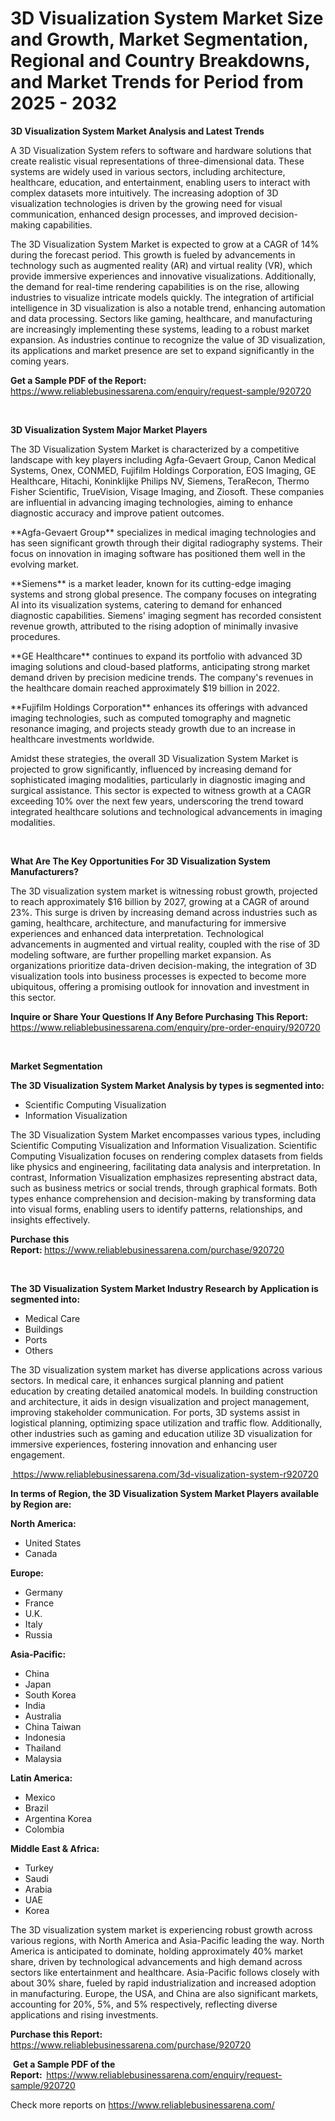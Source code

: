 <p><h1>3D Visualization System Market Size and Growth, Market Segmentation, Regional and Country Breakdowns, and Market Trends for Period from 2025 -  2032</h1></p><p><strong>3D Visualization System Market Analysis and Latest Trends</strong></p>
<p><p>A 3D Visualization System refers to software and hardware solutions that create realistic visual representations of three-dimensional data. These systems are widely used in various sectors, including architecture, healthcare, education, and entertainment, enabling users to interact with complex datasets more intuitively. The increasing adoption of 3D visualization technologies is driven by the growing need for visual communication, enhanced design processes, and improved decision-making capabilities.</p><p>The 3D Visualization System Market is expected to grow at a CAGR of 14% during the forecast period. This growth is fueled by advancements in technology such as augmented reality (AR) and virtual reality (VR), which provide immersive experiences and innovative visualizations. Additionally, the demand for real-time rendering capabilities is on the rise, allowing industries to visualize intricate models quickly. The integration of artificial intelligence in 3D visualization is also a notable trend, enhancing automation and data processing. Sectors like gaming, healthcare, and manufacturing are increasingly implementing these systems, leading to a robust market expansion. As industries continue to recognize the value of 3D visualization, its applications and market presence are set to expand significantly in the coming years.</p></p>
<p><strong>Get a Sample PDF of the Report:&nbsp;</strong> <a href="https://www.reliablebusinessarena.com/enquiry/request-sample/920720?utm_campaign=3218&utm_medium=2&utm_source=Github&utm_content=ia&utm_term=06032025&utm_id=3d-visualization-system">https://www.reliablebusinessarena.com/enquiry/request-sample/920720</a></p>
<p>&nbsp;</p>
<p><strong>3D Visualization System Major Market Players</strong></p>
<p><p>The 3D Visualization System Market is characterized by a competitive landscape with key players including Agfa-Gevaert Group, Canon Medical Systems, Onex, CONMED, Fujifilm Holdings Corporation, EOS Imaging, GE Healthcare, Hitachi, Koninklijke Philips NV, Siemens, TeraRecon, Thermo Fisher Scientific, TrueVision, Visage Imaging, and Ziosoft. These companies are influential in advancing imaging technologies, aiming to enhance diagnostic accuracy and improve patient outcomes.</p><p>**Agfa-Gevaert Group** specializes in medical imaging technologies and has seen significant growth through their digital radiography systems. Their focus on innovation in imaging software has positioned them well in the evolving market.</p><p>**Siemens** is a market leader, known for its cutting-edge imaging systems and strong global presence. The company focuses on integrating AI into its visualization systems, catering to demand for enhanced diagnostic capabilities. Siemens' imaging segment has recorded consistent revenue growth, attributed to the rising adoption of minimally invasive procedures.</p><p>**GE Healthcare** continues to expand its portfolio with advanced 3D imaging solutions and cloud-based platforms, anticipating strong market demand driven by precision medicine trends. The company's revenues in the healthcare domain reached approximately $19 billion in 2022.</p><p>**Fujifilm Holdings Corporation** enhances its offerings with advanced imaging technologies, such as computed tomography and magnetic resonance imaging, and projects steady growth due to an increase in healthcare investments worldwide.</p><p>Amidst these strategies, the overall 3D Visualization System Market is projected to grow significantly, influenced by increasing demand for sophisticated imaging modalities, particularly in diagnostic imaging and surgical assistance. This sector is expected to witness growth at a CAGR exceeding 10% over the next few years, underscoring the trend toward integrated healthcare solutions and technological advancements in imaging modalities.</p></p>
<p>&nbsp;</p>
<p><strong>What Are The Key Opportunities For 3D Visualization System Manufacturers?</strong></p>
<p><p>The 3D visualization system market is witnessing robust growth, projected to reach approximately $16 billion by 2027, growing at a CAGR of around 23%. This surge is driven by increasing demand across industries such as gaming, healthcare, architecture, and manufacturing for immersive experiences and enhanced data interpretation. Technological advancements in augmented and virtual reality, coupled with the rise of 3D modeling software, are further propelling market expansion. As organizations prioritize data-driven decision-making, the integration of 3D visualization tools into business processes is expected to become more ubiquitous, offering a promising outlook for innovation and investment in this sector.</p></p>
<p><strong>Inquire or Share Your Questions If Any Before Purchasing This Report:</strong> <a href="https://www.reliablebusinessarena.com/enquiry/pre-order-enquiry/920720?utm_campaign=3218&utm_medium=2&utm_source=Github&utm_content=ia&utm_term=06032025&utm_id=3d-visualization-system">https://www.reliablebusinessarena.com/enquiry/pre-order-enquiry/920720</a></p>
<p>&nbsp;</p>
<p><strong>Market Segmentation</strong></p>
<p><strong>The 3D Visualization System Market Analysis by types is segmented into:</strong></p>
<p><ul><li>Scientific Computing Visualization</li><li>Information Visualization</li></ul></p>
<p><p>The 3D Visualization System Market encompasses various types, including Scientific Computing Visualization and Information Visualization. Scientific Computing Visualization focuses on rendering complex datasets from fields like physics and engineering, facilitating data analysis and interpretation. In contrast, Information Visualization emphasizes representing abstract data, such as business metrics or social trends, through graphical formats. Both types enhance comprehension and decision-making by transforming data into visual forms, enabling users to identify patterns, relationships, and insights effectively.</p></p>
<p><strong>Purchase this Report:&nbsp;</strong><a href="https://www.reliablebusinessarena.com/purchase/920720?utm_campaign=3218&utm_medium=2&utm_source=Github&utm_content=ia&utm_term=06032025&utm_id=3d-visualization-system">https://www.reliablebusinessarena.com/purchase/920720</a></p>
<p>&nbsp;</p>
<p><strong>The 3D Visualization System Market Industry Research by Application is segmented into:</strong></p>
<p><ul><li>Medical Care</li><li>Buildings</li><li>Ports</li><li>Others</li></ul></p>
<p><p>The 3D visualization system market has diverse applications across various sectors. In medical care, it enhances surgical planning and patient education by creating detailed anatomical models. In building construction and architecture, it aids in design visualization and project management, improving stakeholder communication. For ports, 3D systems assist in logistical planning, optimizing space utilization and traffic flow. Additionally, other industries such as gaming and education utilize 3D visualization for immersive experiences, fostering innovation and enhancing user engagement.</p></p>
<p><a href="https://www.reliablebusinessarena.com/3d-visualization-system-r920720?utm_campaign=3218&utm_medium=2&utm_source=Github&utm_content=ia&utm_term=06032025&utm_id=3d-visualization-system">&nbsp;https://www.reliablebusinessarena.com/3d-visualization-system-r920720</a></p>
<p><strong>In terms of Region, the 3D Visualization System Market Players available by Region are:</strong></p>
<p>
    <p> <strong> North America: </strong>
        <ul>
            <li>United States</li>
            <li>Canada</li>
        </ul>
        </p> 
    <p> <strong> Europe: </strong>
        <ul>
            <li>Germany</li>
            <li>France</li>
            <li>U.K.</li>
            <li>Italy</li>
            <li>Russia</li>
        </ul>
        </p> 
    <p> <strong> Asia-Pacific: </strong>
        <ul>
            <li>China</li>
            <li>Japan</li>
            <li>South Korea</li>
            <li>India</li>
            <li>Australia</li>
            <li>China Taiwan</li>
            <li>Indonesia</li>
            <li>Thailand</li>
            <li>Malaysia</li>
        </ul>
        </p> 
    <p> <strong> Latin America: </strong>
        <ul>
            <li>Mexico</li>
            <li>Brazil</li>
            <li>Argentina Korea</li>
            <li>Colombia</li>
        </ul>
        </p> 
    <p> <strong> Middle East & Africa: </strong>
        <ul>
            <li>Turkey</li>
            <li>Saudi</li>
            <li>Arabia</li>
            <li>UAE</li>
            <li>Korea</li>
        </ul>
    </p>
    </p>
<p><p>The 3D visualization system market is experiencing robust growth across various regions, with North America and Asia-Pacific leading the way. North America is anticipated to dominate, holding approximately 40% market share, driven by technological advancements and high demand across sectors like entertainment and healthcare. Asia-Pacific follows closely with about 30% share, fueled by rapid industrialization and increased adoption in manufacturing. Europe, the USA, and China are also significant markets, accounting for 20%, 5%, and 5% respectively, reflecting diverse applications and rising investments.</p></p>
<p><strong>Purchase this Report: </strong><a href="https://www.reliablebusinessarena.com/purchase/920720?utm_campaign=3218&utm_medium=2&utm_source=Github&utm_content=ia&utm_term=06032025&utm_id=3d-visualization-system">https://www.reliablebusinessarena.com/purchase/920720</a></p>
<p>&nbsp;<strong>Get a Sample PDF of the Report:&nbsp;&nbsp;</strong><a href="https://www.reliablebusinessarena.com/enquiry/request-sample/920720?utm_campaign=3218&utm_medium=2&utm_source=Github&utm_content=ia&utm_term=06032025&utm_id=3d-visualization-system">https://www.reliablebusinessarena.com/enquiry/request-sample/920720</a></p>
<p><strong></strong></p>
<p>Check more reports on <a href="https://www.reliablebusinessarena.com/?utm_campaign=3218&utm_medium=2&utm_source=Github&utm_content=ia&utm_term=06032025&utm_id=3d-visualization-system">https://www.reliablebusinessarena.com/</a></p>